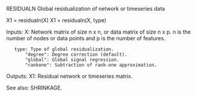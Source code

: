  RESIDUALN Global residualization of network or timeseries data

   X1 = residualn(X)
   X1 = residualn(X, type)

   Inputs:
       X:  Network matrix of size n x n, or data matrix of size n x p.
           n is the number of nodes or data points and
           p is the number of features.

       type: Type of global residualization.
           "degree": Degree correction (default).
           "global": Global signal regression.
           "rankone": Subtraction of rank-one approximation.

   Outputs:
       X1: Residual network or timeseries matrix.

   See also:
       SHRINKAGE.
